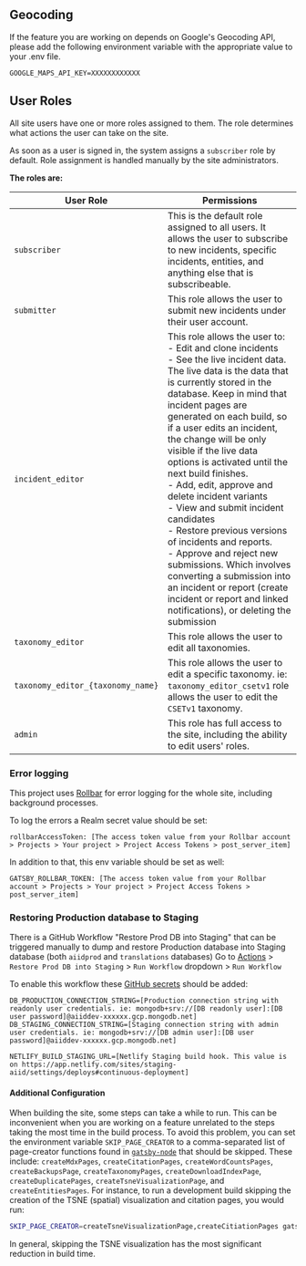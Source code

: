 ## Geocoding

If the feature you are working on depends on Google's Geocoding API, please add the following environment variable with the appropriate value to your .env file.

```
GOOGLE_MAPS_API_KEY=XXXXXXXXXXXX
```

## User Roles

All site users have one or more roles assigned to them. The role determines what actions the user can take on the site.

As soon as a user is signed in, the system assigns a `subscriber` role by default. Role assignment is handled manually by the site administrators.

**The roles are:**

| User Role                         | Permissions                                                                                                                                                                                                                                                                                                                                                                                                                                                                                                                                                                                                                                                                                                            |
| --------------------------------- | ---------------------------------------------------------------------------------------------------------------------------------------------------------------------------------------------------------------------------------------------------------------------------------------------------------------------------------------------------------------------------------------------------------------------------------------------------------------------------------------------------------------------------------------------------------------------------------------------------------------------------------------------------------------------------------------------------------------------- |
| `subscriber`                      | This is the default role assigned to all users. It allows the user to subscribe to new incidents, specific incidents, entities, and anything else that is subscribeable.                                                                                                                                                                                                                                                                                                                                                                                                                                                                                                                                               |
| `submitter`                       | This role allows the user to submit new incidents under their user account.                                                                                                                                                                                                                                                                                                                                                                                                                                                                                                                                                                                                                                            |
| `incident_editor`                 | This role allows the user to:<br>- Edit and clone incidents<br>- See the live incident data. The live data is the data that is currently stored in the database. Keep in mind that incident pages are generated on each build, so if a user edits an incident, the change will be only visible if the live data options is activated until the next build finishes.<br>- Add, edit, approve and delete incident variants<br>- View and submit incident candidates<br>- Restore previous versions of incidents and reports.<br>- Approve and reject new submissions. Which involves converting a submission into an incident or report (create incident or report and linked notifications), or deleting the submission |
| `taxonomy_editor`                 | This role allows the user to edit all taxonomies.                                                                                                                                                                                                                                                                                                                                                                                                                                                                                                                                                                                                                                                                      |
| `taxonomy_editor_{taxonomy_name}` | This role allows the user to edit a specific taxonomy. ie: `taxonomy_editor_csetv1` role allows the user to edit the `CSETv1` taxonomy.                                                                                                                                                                                                                                                                                                                                                                                                                                                                                                                                                                                |
| `admin`                           | This role has full access to the site, including the ability to edit users' roles.                                                                                                                                                                                                                                                                                                                                                                                                                                                                                                                                                                                                                                     |

### Error logging

This project uses [Rollbar](https://rollbar.com) for error logging for the whole site, including background processes.

To log the errors a Realm secret value should be set:

```
rollbarAccessToken: [The access token value from your Rollbar account > Projects > Your project > Project Access Tokens > post_server_item]
```

In addition to that, this env variable should be set as well:

```
GATSBY_ROLLBAR_TOKEN: [The access token value from your Rollbar account > Projects > Your project > Project Access Tokens > post_server_item]
```

### Restoring Production database to Staging

There is a GitHub Workflow "Restore Prod DB into Staging" that can be triggered manually to dump and restore Production database into Staging database (both `aiidprod` and `translations` databases)
Go to [Actions](https://github.com/responsible-ai-collaborative/aiid/actions) > `Restore Prod DB into Staging` > `Run Workflow` dropdown > `Run Workflow`

To enable this workflow these [GitHub secrets](https://github.com/responsible-ai-collaborative/aiid/settings/secrets/actions) should be added:

```
DB_PRODUCTION_CONNECTION_STRING=[Production connection string with readonly user credentials. ie: mongodb+srv://[DB readonly user]:[DB user password]@aiiddev-xxxxxx.gcp.mongodb.net]
DB_STAGING_CONNECTION_STRING=[Staging connection string with admin user credentials. ie: mongodb+srv://[DB admin user]:[DB user password]@aiiddev-xxxxxx.gcp.mongodb.net]

NETLIFY_BUILD_STAGING_URL=[Netlify Staging build hook. This value is on https://app.netlify.com/sites/staging-aiid/settings/deploys#continuous-deployment]
```

#### Additional Configuration

When building the site, some steps can take a while to run. This can be inconvenient when you are working on a feature unrelated to the steps taking the most time in the build process. To avoid this problem, you can set the environment variable `SKIP_PAGE_CREATOR` to a comma-separated list of page-creator functions found in [`gatsby-node`](https://github.com/responsible-ai-collaborative/aiid/blob/main/site/gatsby-site/gatsby-node.js) that should be skipped. These include: `createMdxPages`, `createCitationPages`, `createWordCountsPages`, `createBackupsPage`, `createTaxonomyPages`, `createDownloadIndexPage`, `createDuplicatePages`, `createTsneVisualizationPage`, and `createEntitiesPages`. For instance, to run a development build skipping the creation of the TSNE (spatial) visualization and citation pages, you would run:

```bash
SKIP_PAGE_CREATOR=createTsneVisualizationPage,createCitiationPages gatsby develop
```

In general, skipping the TSNE visualization has the most significant reduction in build time.

